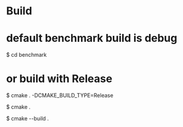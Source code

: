 # Build

# default benchmark build is debug

$ cd benchmark 

# or build with Release 

$ cmake . -DCMAKE_BUILD_TYPE=Release 

$ cmake .

$ cmake --build .



